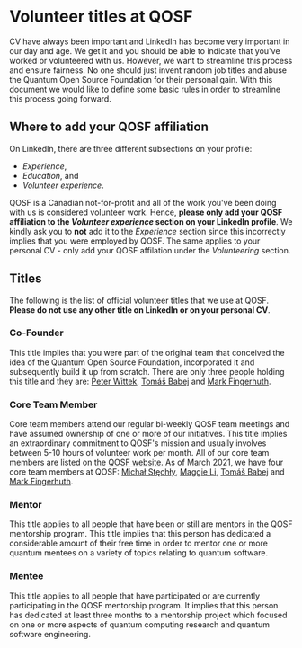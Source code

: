 # Volunteer titles at QOSF

CV have always been important and LinkedIn has become very important in our day and age. We get it and you should be able to indicate that you've worked or volunteered with us.
However, we want to streamline this process and ensure fairness. No one should just invent random job titles and abuse the Quantum Open Source Foundation for their personal gain.
With this document we would like to define some basic rules in order to streamline this process going forward.

## Where to add your QOSF affiliation

On LinkedIn, there are three different subsections on your profile:
- _Experience_,
- _Education_, and
- _Volunteer experience_.

QOSF is a Canadian not-for-profit and all of the work you've been doing with us is considered volunteer work.
Hence, **please only add your QOSF affiliation to the _Volunteer experience_ section on your LinkedIn profile**.
We kindly ask you to **not** add it to the _Experience_ section since this incorrectly implies that you were employed by QOSF.
The same applies to your personal CV - only add your QOSF affilation under the _Volunteering_ section.

## Titles

The following is the list of official volunteer titles that we use at QOSF. **Please do not use any other title on LinkedIn or on your personal CV**.

### Co-Founder
This title implies that you were part of the original team that conceived the
idea of the Quantum Open Source Foundation, incorporated it and subsequently
build it up from scratch. There are only three people holding this title and
they are: [Peter Wittek](https://github.com/peterwittek), [Tomáš Babej](https://github.com/tbabej) and [Mark Fingerhuth](https://github.com/markf94).

### Core Team Member
Core team members attend our regular bi-weekly QOSF team meetings and have
assumed ownership of one or more of our initiatives. This title implies an
extraordinary commitment to QOSF's mission and usually involves between 5-10
hours of volunteer work per month. All of our core team members are listed
on the [QOSF website](https://qosf.org). As of March 2021, we have four core team
members at QOSF: [Michał Stęchły](https://github.com/mstechly), [Maggie Li](https://github.com/lzylili), [Tomáš Babej](https://github.com/tbabej) and [Mark Fingerhuth](https://github.com/markf94).

### Mentor
This title applies to all people that have been or still are mentors in the
QOSF mentorship program. This title implies that this person has dedicated a
considerable amount of their free time in order to mentor one or more quantum
mentees on a variety of topics relating to quantum software.

### Mentee
This title applies to all people that have participated or are currently
participating in the QOSF mentorship program. It implies that this person has
dedicated at least three months to a mentorship project which focused on one
or more aspects of quantum computing research and quantum software engineering.
